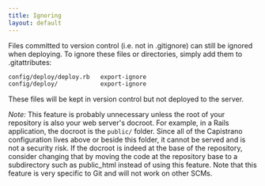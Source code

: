 ```yaml
---
title: Ignoring
layout: default
---
```


Files committed to version control (i.e. not in .gitignore) can still be ignored when deploying.  To ignore these files or directories, simply add them to .gitattributes:

```bash
config/deploy/deploy.rb   export-ignore
config/deploy/            export-ignore
```

These files will be kept in version control but not deployed to the server.

*Note:* This feature is probably unnecessary unless the root of your repository is also your web server's docroot. For example, in a Rails application, the docroot is the `public/` folder. Since all of the Capistrano configuration lives above or beside this folder, it cannot be served and is not a security risk. If the docroot is indeed at the base of the repository, consider changing that by moving the code at the repository base to a subdirectory such as public_html instead of using this feature. Note that this feature is very specific to Git and will not work on other SCMs.
